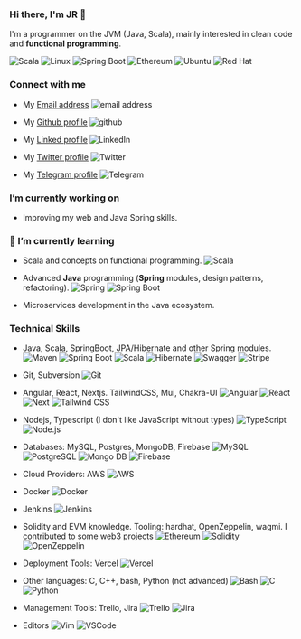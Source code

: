 ### Hi there, I'm JR 👋

I'm a programmer on the JVM (Java, Scala), mainly interested in clean code and **functional programming**.

![Scala](https://img.shields.io/badge/Scala-DC322F?style=plastic&logo=scala&logoColor=white)
![Linux](https://img.shields.io/badge/Linux-FCC624?style=plastic&logo=linux&logoColor=black)
![Spring Boot](https://img.shields.io/badge/Spring_Boot-F2F4F9?style=plastic&logo=spring-boot)
![Ethereum](https://img.shields.io/badge/Ethereum-3C3C3D?style=plastic&logo=Ethereum&logoColor=white)
![Ubuntu](https://img.shields.io/badge/Ubuntu-E95420?style=plastic&logo=ubuntu&logoColor=white)
![Red Hat](https://img.shields.io/badge/Red%20Hat-EE0000?style=plastic&logo=redhat&logoColor=white)

###  Connect with me

- My [Email address](mailto:jose.alonso.programmer@gmail.com)
![email address](https://img.shields.io/badge/Gmail-D14836?style=plastic&logo=gmail&logoColor=white)

- My [Github profile](https://github.com/josealonso/)
![github](https://img.shields.io/badge/GitHub-100000?style=plastic&logo=github&logoColor=white)

- My [Linked profile](https://www.linkedin.com/in/joseramonalonsotapia/) 
![LinkedIn](https://img.shields.io/badge/LinkedIn-0077B5?style=plastic&logo=linkedin&logoColor=white)

- My [Twitter profile](https://twitter.com/WComplu)
![Twitter](https://img.shields.io/badge/Twitter-1DA1F2?style=plastic&logo=twitter&logoColor=white)

- My [Telegram profile](https://telegram.me/criptocomplu)
![Telegram](https://img.shields.io/badge/Telegram-2cb6e0?style=plastic&logo=telegram&logoColor=white)

  <!---  ![Twitter](https://img.shields.io/badge/twitter-%230077B5.svg?style=plastic&logo=twitter&logoColor=white) --->


<!--- [![Twitter URL](https://img.shields.io/twitter/url/https/twitter.com/WComplu.svg?style=social&label=Follow%20%40WComplu)](https://twitter.com/WComplu) --->


### I’m currently working on

- Improving my web and Java Spring skills. 


### 🌱 I’m currently learning

- Scala and concepts on functional programming.
![Scala](https://img.shields.io/badge/Scala-DC322F?style=plastic&logo=scala&logoColor=white)

- Advanced **Java** programming (**Spring** modules, design patterns, refactoring).
![Spring](https://img.shields.io/badge/Spring-6DB33F?style=plastic&logo=spring&logoColor=white)
![Spring Boot](https://img.shields.io/badge/Spring_Boot-F2F4F9?style=plastic&logo=spring-boot)

- Microservices development in the Java ecosystem.

### Technical Skills

- Java, Scala, SpringBoot, JPA/Hibernate and other Spring modules.
![Maven](https://img.shields.io/badge/apache_maven-C71A36?style=plastic&logo=apachemaven&logoColor=white)
![Spring Boot](https://img.shields.io/badge/Spring_Boot-F2F4F9?style=plastic&logo=spring-boot)
![Scala](https://img.shields.io/badge/Scala-DC322F?style=plastic&logo=scala&logoColor=white)
![Hibernate](https://img.shields.io/badge/Hibernate-59666C?style=plastic&logo=Hibernate&logoColor=white)
![Swagger](https://img.shields.io/badge/Swagger-85EA2D?style=plastic&logo=Swagger&logoColor=white)
![Stripe](https://img.shields.io/badge/Stripe-626CD9?style=plastic&logo=Stripe&logoColor=white)
<!--- ![intellij-idea](https://img.shields.io/badge/IntelliJ_IDEA-000000.svg?style=plastic&logo=intellij-idea&logoColor=white) --->

- Git, Subversion ![Git](https://img.shields.io/badge/GIT-E44C30?style=plastic&logo=git&logoColor=white)
- Angular, React, Nextjs. TailwindCSS, Mui, Chakra-UI
![Angular](https://img.shields.io/badge/Angular-C3002F?style=plastic&logo=angular&logoColor=white)
![React](https://img.shields.io/badge/React-0AA1DD?style=plastic&logo=react&logoColor=white)
![Next](https://img.shields.io/badge/Next-141E27?style=plastic&logo=next.js&logoColor=white)
![Tailwind CSS](https://img.shields.io/badge/Tailwind_CSS-38B2AC?style=plastic&logo=tailwind-css&logoColor=white)

- Nodejs, Typescript (I don't like JavaScript without types) ![TypeScript](https://img.shields.io/badge/TypeScript-007ACC?style=plastic&logo=typescript&logoColor=white)
![Node.js](https://img.shields.io/badge/Node.js-339933?style=plastic&logo=nodedotjs&logoColor=white)

- Databases: MySQL, Postgres, MongoDB, Firebase
![MySQL](https://img.shields.io/badge/MySQL-005C84?style=plastic&logo=mysql&logoColor=white)
![PostgreSQL](https://img.shields.io/badge/PostgreSQL-316192?style=plastic&logo=postgresql&logoColor=white)
![Mongo DB](https://img.shields.io/badge/MongoDB-4EA94B?style=plastic&logo=mongodb&logoColor=white)
![Firebase](https://img.shields.io/badge/firebase-ffca28?style=plastic&logo=firebase&logoColor=black)

- Cloud Providers: AWS
![AWS](https://img.shields.io/badge/Amazon_AWS-FF9900?style=plastic&logo=amazonaws&logoColor=white)

- Docker ![Docker](https://img.shields.io/badge/Docker-2CA5E0?style=plastic&logo=docker&logoColor=white)

- Jenkins ![Jenkins](https://img.shields.io/badge/Jenkins-D24939?style=plastic&logo=Jenkins&logoColor=white)

- Solidity and EVM knowledge. Tooling: hardhat, OpenZeppelin, wagmi. I contributed to some web3 projects
![Ethereum](https://img.shields.io/badge/Ethereum-3C3C3D?style=plastic&logo=Ethereum&logoColor=white)
![Solidity](https://img.shields.io/badge/Solidity-e6e6e6?style=plastic&logo=solidity&logoColor=black)
![OpenZeppelin](https://img.shields.io/badge/OpenZeppelin-4E5EE4?logo=OpenZeppelin&logoColor=fff&style=plastic)

- Deployment Tools: Vercel
![Vercel](https://img.shields.io/badge/Vercel-000000?style=plastic&logo=vercel&logoColor=white)

- Other languages: C, C++, bash, Python (not advanced)
![Bash](https://img.shields.io/badge/GNU%20Bash-4EAA25?style=plastic&logo=GNU%20Bash&logoColor=white)
![C](https://img.shields.io/badge/C-00599C?style=plastic&logo=c&logoColor=white)
![Python](https://img.shields.io/badge/Python-FFD43B?style=plastic&logo=python&logoColor=blue)

- Management Tools: Trello, Jira
![Trello](https://img.shields.io/badge/Trello-0052CC?style=plastic&logo=trello&logoColor=white)
![Jira](https://img.shields.io/badge/Jira-0052CC?style=plastic&logo=Jira&logoColor=white)

- Editors
![Vim](https://img.shields.io/badge/VIM-%2311AB00.svg?&style=plastic&logo=vim&logoColor=white)
![VSCode](https://img.shields.io/badge/VSCode-0078D4?style=plastic&logo=visual%20studio%20code&logoColor=white)

<!-- ### Latest Blog Posts -->

<!--
**josealonso/josealonso** is a ✨ _special_ ✨ repository because its `README.md` (this file) appears on your GitHub profile.

Here are some ideas to get you started:

- 🔭 I’m currently working on ...
- 🌱 I’m currently learning ...
- 👯 I’m looking to collaborate on ...
- 🤔 I’m looking for help with ...
- 💬 Ask me about ...
- 📫 How to reach me: ...
- 😄 Pronouns: ...
- ⚡ Fun fact: ...
-->



